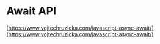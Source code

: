 # Await API

[https://www.vojtechruzicka.com/javascript-async-await/](https://www.vojtechruzicka.com/javascript-async-await/)

